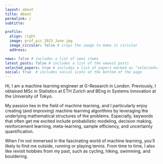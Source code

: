 ```yaml
---
layout: about
title: About
permalink: /
subtitle: 

profile:
  align: right
  image: prof_pic_2023_June.jpg
  image_circular: false # crops the image to make it circular
  address: 

news: false # includes a list of news items
latest_posts: false # includes a list of the newest posts
selected_papers: true # includes a list of papers marked as "selected={true}"
social: true  # includes social icons at the bottom of the page
---
```


Hi, I am a machine learning engineer at G-Research in London. Previously, I obtained MSc in Statistics at ETH Zurich and BEng in Systems Innovation at the University of Tokyo.

My passion lies in the field of machine learning, and I particularly enjoy creating (and improving) machine learning algorithms by leveraging the underlying mathematical structures of the problems. Especially, keywords that often get me excited include probabilistic modeling, decision making, reinforcement learning, meta-learning, sample efficiency, and uncertainty quantification.

When I'm not immersed in the fascinating world of machine learning, you'll likely to find me outside, running or playing tennis. From time to time, I also like revisit hobbies from my past, such as cycling, hiking, swimming, and bouldering.
